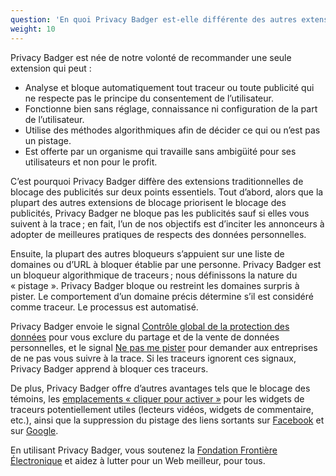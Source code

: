 ```yaml
---
question: 'En quoi Privacy Badger est-elle différente des autres extensions de blocage ?'
weight: 10
---
```


Privacy Badger est née de notre volonté de recommander une seule extension qui peut :

- Analyse et bloque automatiquement tout traceur ou toute publicité qui ne respecte pas le principe du consentement de l’utilisateur.
- Fonctionne bien sans réglage, connaissance ni configuration de la part de l’utilisateur.
- Utilise des méthodes algorithmiques afin de décider ce qui ou n’est pas un pistage.
- Est offerte par un organisme qui travaille sans ambigüité pour ses utilisateurs et non pour le profit.

C’est pourquoi Privacy Badger diffère des extensions traditionnelles de blocage des publicités sur deux points essentiels. Tout d’abord, alors que la plupart des autres extensions de blocage priorisent le blocage des publicités, Privacy Badger ne bloque pas les publicités sauf si elles vous suivent à la trace ; en fait, l’un de nos objectifs est d’inciter les annonceurs à adopter de meilleures pratiques de respects des données personnelles.

Ensuite, la plupart des autres bloqueurs s’appuient sur une liste de domaines ou d’URL à bloquer établie par une personne. Privacy Badger est un bloqueur algorithmique de traceurs ; nous définissons la nature du « pistage ». Privacy Badger bloque ou restreint les domaines surpris à pister. Le comportement d’un domaine précis détermine s’il est considéré comme traceur. Le processus est automatisé.

Privacy Badger envoie le signal [Contrôle global de la protection des données](https://globalprivacycontrol.org/) pour vous exclure du partage et de la vente de données personnelles, et le signal [Ne pas me pister](https://www.eff.org/issues/do-not-track) pour demander aux entreprises de ne pas vous suivre à la trace. Si les traceurs ignorent ces signaux, Privacy Badger apprend à bloquer ces traceurs.

De plus, Privacy Badger offre d’autres avantages tels que le blocage des témoins, les [emplacements « cliquer pour activer »](#How-does-Privacy-Badger-handle-social-media-widgets) pour les widgets de traceurs potentiellement utiles (lecteurs vidéos, widgets de commentaire, etc.), ainsi que la suppression du pistage des liens sortants sur [Facebook](https://www.eff.org/deeplinks/2018/05/privacy-badger-rolls-out-new-ways-fight-facebook-tracking) et sur [Google](https://www.eff.org/deeplinks/2018/10/privacy-badger-now-fights-more-sneaky-google-tracking).

En utilisant Privacy Badger, vous soutenez la [Fondation Frontière Électronique](https://www.eff.org/) et aidez à lutter pour un Web meilleur, pour tous.
